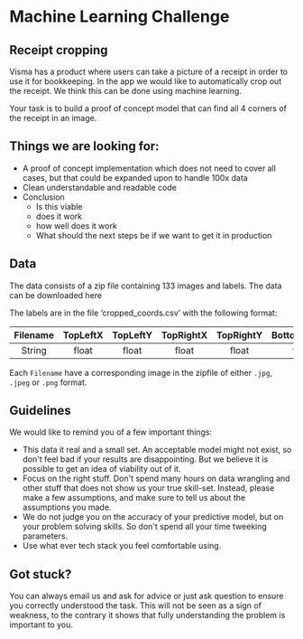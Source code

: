 # Machine Learning Challenge
## Receipt cropping

Visma has a product where users can take a picture of a receipt in order to use it for bookkeeping. In the app we would like to automatically crop out the receipt. We think this can be done using machine learning. 

Your task is to build a proof of concept model that can find all 4 corners of the receipt in an image. 

## Things we are looking for: 
- A proof of concept implementation which does not need to cover all cases, but that could be expanded upon to handle 100x data
- Clean understandable and readable code 
- Conclusion
  - Is this viable
  - does it work
  - how well does it work
  - What should the next steps be if we want to get it in production

## Data
The data consists of a zip file containing 133 images and labels. The data can be downloaded here

The labels are in the file ‘cropped_coords.csv’ with the following format:

| Filename | TopLeftX | TopLeftY  | TopRightX | TopRightY | BottomRightX | BottomRightY | BottomLeftX | BottomLeftY |
| :---: | :---: | :---: | :---: | :---: | :---: | :---: | :---: | :---: |
| String | float | float | float | float | float | float | float | float |

Each `Filename` have a corresponding image in the zipfile of either `.jpg`, `.jpeg` or `.png` format.

## Guidelines
We would like to remind you of a few important things:
- This data it real and a small set. An acceptable model might not exist, so don't feel bad if your results are disappointing. But we believe it is possible to get an idea of viability out of it.  
- Focus on the right stuff. Don't spend many hours on data wrangling and other stuff that does not show us your true skill-set. Instead, please make a few assumptions, and make sure to tell us about the assumptions you made.
- We do not judge you on the accuracy of your predictive model, but on your problem solving skills. So don't spend all your time tweeking parameters.
- Use what ever tech stack you feel comfortable using.

## Got stuck?
You can always email us and ask for advice or just ask question to ensure you correctly understood the task. This will not be seen as a sign of weakness, to the contrary it shows that fully understanding the problem is important to you.
